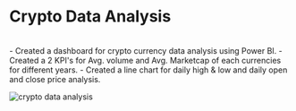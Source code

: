 # Crypto Data Analysis    
<br>
- Created a dashboard for crypto currency data analysis using Power BI.    
- Created a 2 KPI's for Avg. volume and Avg. Marketcap of each currencies for different years.    
- Created a line chart for daily high & low  and daily open and close price analysis.    

<br> 


![crypto data analysis](https://github.com/akshay-venur/Crypto-Data-Analysis/assets/43615481/9c3105f5-2b81-478c-a0fd-e07fbc32ef3f)
